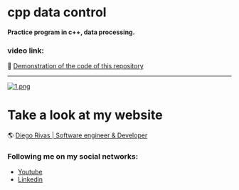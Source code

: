 # cpp data control
**Practice program in c++, data processing.**


### video link: 

:floppy_disk: [Demonstration of the code of this repository](http://localhost/ "link title")
                
----

[![1.png](https://i.postimg.cc/vTtCRnVg/1.png)](https://postimg.cc/GT9XGHzd)

# Take a look at my website
 :earth_americas: [Diego Rivas | Software engineer & Developer](http://localhost/ "link title")


### Following me on my social networks: 

- [Youtube](https://www.youtube.com/channel/UCCa6-Hn7aaMg6Oy1q8r6-Fg)
- [Linkedin](http://localhost/ "link title")
